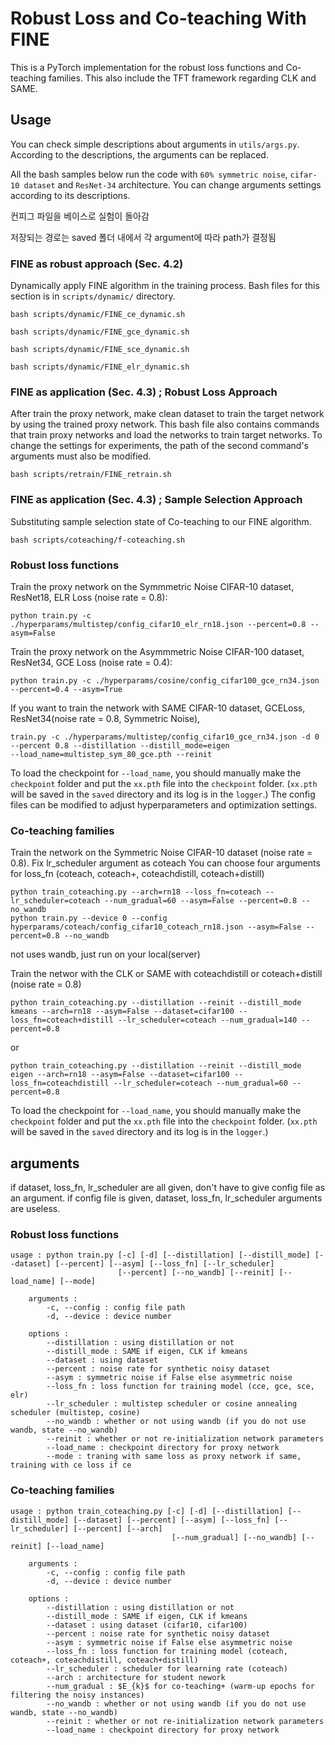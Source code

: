# Robust Loss and Co-teaching With FINE
This is a PyTorch implementation for the robust loss functions and Co-teaching families.
This also include the TFT framework regarding CLK and SAME.

## Usage
You can check simple descriptions about arguments in `utils/args.py`.
According to the descriptions, the arguments can be replaced.

All the bash samples below run the code with `60% symmetric noise`, `cifar-10 dataset` and `ResNet-34` architecture.
You can change arguments settings according to its descriptions.

컨피그 파일을 베이스로 실험이 돌아감

저장되는 경로는 saved 폴더 내에서 각 argument에 따라 path가 결정됨


### FINE as robust approach (Sec. 4.2)
Dynamically apply FINE algorithm in the training process.
Bash files for this section is in `scripts/dynamic/` directory.

```
bash scripts/dynamic/FINE_ce_dynamic.sh

bash scripts/dynamic/FINE_gce_dynamic.sh

bash scripts/dynamic/FINE_sce_dynamic.sh

bash scripts/dynamic/FINE_elr_dynamic.sh
```


### FINE as application (Sec. 4.3) ; Robust Loss Approach
After train the proxy network, make clean dataset to train the target network by using the trained proxy network.
This bash file also contains commands that train proxy networks and load the networks to train target networks.
To change the settings for experiments, the path of the second command's arguments must also be modified.

```
bash scripts/retrain/FINE_retrain.sh
```

### FINE as application (Sec. 4.3) ; Sample Selection Approach
Substituting sample selection state of Co-teaching to our FINE algorithm.

```
bash scripts/coteaching/f-coteaching.sh
```


### Robust loss functions
Train the proxy network on the Symmmetric Noise CIFAR-10 dataset, ResNet18, ELR Loss (noise rate = 0.8):

```
python train.py -c ./hyperparams/multistep/config_cifar10_elr_rn18.json --percent=0.8 --asym=False
```

Train the proxy network on the Asymmmetric Noise CIFAR-100 dataset, ResNet34, GCE Loss (noise rate = 0.4):

```
python train.py -c ./hyperparams/cosine/config_cifar100_gce_rn34.json --percent=0.4 --asym=True
```

If you want to train the network with SAME CIFAR-10 dataset, GCELoss, ResNet34(noise rate = 0.8, Symmetric Noise),

```
train.py -c ./hyperparams/multistep/config_cifar10_gce_rn34.json -d 0 --percent 0.8 --distillation --distill_mode=eigen 
--load_name=multistep_sym_80_gce.pth --reinit
```
To load the checkpoint for `--load_name`, you should manually make the `checkpoint` folder and put the `xx.pth` file into the `checkpoint` folder.
(`xx.pth` will be saved in the `saved` directory and its log is in the `logger`.)
The config files can be modified to adjust hyperparameters and optimization settings. 

### Co-teaching families
Train the network on the Symmetric Noise CIFAR-10 dataset (noise rate = 0.8). Fix lr_scheduler argument as coteach
You can choose four arguments for loss_fn (coteach, coteach+, coteachdistill, coteach+distill)
```
python train_coteaching.py --arch=rn18 --loss_fn=coteach --lr_scheduler=coteach --num_gradual=60 --asym=False --percent=0.8 --no_wandb
python train.py --device 0 --config hyperparams/coteach/config_cifar10_coteach_rn18.json --asym=False --percent=0.8 --no_wandb
```
not uses wandb, just run on your local(server)

Train the networ with the CLK or SAME with coteachdistill or coteach+distill (noise rate = 0.8)
```
python train_coteaching.py --distillation --reinit --distill_mode kmeans --arch=rn18 --asym=False --dataset=cifar100 --loss_fn=coteach+distill --lr_scheduler=coteach --num_gradual=140 --percent=0.8 
```
or
```
python train_coteaching.py --distillation --reinit --distill_mode eigen --arch=rn18 --asym=False --dataset=cifar100 --loss_fn=coteachdistill --lr_scheduler=coteach --num_gradual=60 --percent=0.8 
```
To load the checkpoint for `--load_name`, you should manually make the `checkpoint` folder and put the `xx.pth` file into the `checkpoint` folder.
(`xx.pth` will be saved in the `saved` directory and its log is in the `logger`.)
## arguments
if dataset, loss_fn, lr_scheduler are all given, don't have to give config file as an argument.
if config file is given, dataset, loss_fn, lr_scheduler arguments are useless.

### Robust loss functions

```
usage : python train.py [-c] [-d] [--distillation] [--distill_mode] [--dataset] [--percent] [--asym] [--loss_fn] [--lr_scheduler] 
                        [--percent] [--no_wandb] [--reinit] [--load_name] [--mode]

    arguments : 
        -c, --config : config file path
        -d, --device : device number
        
    options :
        --distillation : using distillation or not
        --distill_mode : SAME if eigen, CLK if kmeans
        --dataset : using dataset
        --percent : noise rate for synthetic noisy dataset
        --asym : symmetric noise if False else asymmetric noise
        --loss_fn : loss function for training model (cce, gce, sce, elr)
        --lr_scheduler : multistep scheduler or cosine annealing scheduler (multistep, cosine)
        --no_wandb : whether or not using wandb (if you do not use wandb, state --no_wandb)
        --reinit : whether or not re-initialization network parameters
        --load_name : checkpoint directory for proxy network
        --mode : traning with same loss as proxy network if same, training with ce loss if ce
```

### Co-teaching families

```
usage : python train_coteaching.py [-c] [-d] [--distillation] [--distill_mode] [--dataset] [--percent] [--asym] [--loss_fn] [--lr_scheduler] [--percent] [--arch] 
                                    [--num_gradual] [--no_wandb] [--reinit] [--load_name]

    arguments : 
        -c, --config : config file path
        -d, --device : device number
        
    options :
        --distillation : using distillation or not
        --distill_mode : SAME if eigen, CLK if kmeans
        --dataset : using dataset (cifar10, cifar100)
        --percent : noise rate for synthetic noisy dataset
        --asym : symmetric noise if False else asymmetric noise
        --loss_fn : loss function for training model (coteach, coteach+, coteachdistill, coteach+distill)
        --lr_scheduler : scheduler for learning rate (coteach)
        --arch : architecture for student nework
        --num_gradual : $E_{k}$ for co-teaching+ (warm-up epochs for filtering the noisy instances)
        --no_wandb : whether or not using wandb (if you do not use wandb, state --no_wandb)
        --reinit : whether or not re-initialization network parameters
        --load_name : checkpoint directory for proxy network
```